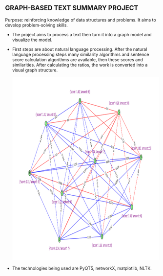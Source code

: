 ## GRAPH-BASED TEXT SUMMARY PROJECT

Purpose: reinforcing knowledge of data structures and problems. It aims to develop problem-solving skills.

- The project aims to process a text then turn it into a graph model and visualize the model.

- First steps are about natural language processing. After the natural language processing steps
  many similarity algorithms and sentence score calculation
  algorithms are available, then these scores and similarities.
  After calculating the ratios, the work is converted into a visual graph structure.


  <img src="pythonGraphProject/src/interface/images/graphPic.png" width="900" height="600">

 - The technologies being used are PyQT5, networkX, matplotlib, NLTK. 
